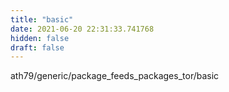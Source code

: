 ```yaml
---
title: "basic"
date: 2021-06-20 22:31:33.741768
hidden: false
draft: false
---
```


ath79/generic/package_feeds_packages_tor/basic

